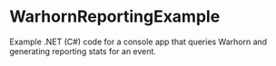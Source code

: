 # WarhornReportingExample
Example .NET (C#) code for a console app that queries Warhorn and generating reporting stats for an event.
